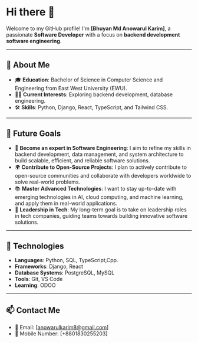 # Hi there 👋  

Welcome to my GitHub profile! I'm **[Bhuyan Md Anowarul Karim]**, a passionate **Software Developer** with a focus on **backend development** **software engineering**.  

---

## 🚀 About Me  

- 🎓 **Education**: Bachelor of Science in Computer Science and Engineering from East West University (EWU).  
- 🧑‍💻 **Current Interests**: Exploring backend development, database engineering.  
- 🛠️ **Skills**: Python, Django, React, TypeScript, and Tailwind CSS.

---
## 🚀 Future Goals  

- 🎯 **Become an expert in Software Engineering**: I aim to refine my skills in backend development, data management, and system architecture to build scalable, efficient, and reliable software solutions.
- 🌍 **Contribute to Open-Source Projects**: I plan to actively contribute to open-source communities and collaborate with developers worldwide to solve real-world problems.
- 📚 **Master Advanced Technologies**: I want to stay up-to-date with emerging technologies in AI, cloud computing, and machine learning, and apply them in real-world applications.
- 💼 **Leadership in Tech**: My long-term goal is to take on leadership roles in tech companies, guiding teams towards building innovative software solutions.
---

## 🔧 Technologies  

- **Languages**: Python, SQL, TypeScript,Cpp.  
- **Frameworks**: Django, React  
- **Database Systems**: PostgreSQL, MySQL  
- **Tools**: Git, VS Code
- **Learning**: ODOO

---

## 📫 Contact Me  

- 📧 Email: [anowarulkarim8@gmail.com]  
- 📱 Mobile Number: [+8801830255203]

 
